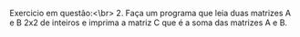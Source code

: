 Exercicio em questão:<\br>
2.	Faça um programa que leia duas matrizes A e B 2x2 de inteiros e imprima a matriz C que é a soma das matrizes A e B.  
